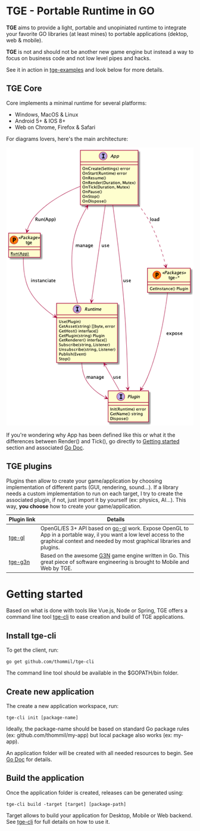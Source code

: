 # TGE - Portable Runtime in GO
**TGE** aims to provide a light, portable and unopiniated runtime to integrate your favorite GO libraries (at least mines) to portable applications (dektop, web & mobile).

**TGE** is not and should not be another new game engine but instead a way to focus on business code and not low level pipes and hacks. 

See it in action in [tge-examples](https://github.com/thommil/tge-examples) and look below for more details.

## TGE Core 
Core implements a minimal runtime for several platforms:
  * Windows, MacOS & Linux
  * Android 5+ & IOS 8+
  * Web on Chrome, Firefox & Safari

For diagrams lovers, here's the main architecture:

<p style="text-align:center">
<img src="https://raw.githubusercontent.com/thommil/tge/master/specs/api.png"/>
</p>

If you're wondering why App has been defined like this or what it the differences between Render() and Tick(), go directly to [Getting started](#getting-started) section and associated [Go Doc](https://godoc.org/github.com/thommil/tge).

## TGE plugins
Plugins then allow to create your game/application by choosing implementation of different parts (GUI, rendering, sound...). If a library needs a custom implementation to run on each target, I try to create the associated plugin, if not, just import it by yourself (ex: physics, AI...). This way, **you choose** how to create your game/application. 

Plugin&nbsp;link | Details
------------ | -------------
[tge-gl](https://github.com/thommil/tge-gl) | OpenGL/ES 3+ API based on [go-gl](https://github.com/go-gl/gl) work. Expose OpenGL to App in a portable way, il you want a low level access to the graphical context and needed by most graphical libraries and plugins.
[tge-g3n](https://github.com/thommil/tge-g3n) | Based on the awesome [G3N](https://github.com/g3n/engine) game engine written in Go. This great piece of software engineering is brought to Mobile and Web by TGE.

# Getting started
Based on what is done with tools like Vue.js, Node or Spring, TGE offers a command line tool [tge-cli](https://github.com/thommil/tge-cli) to ease creation and build of TGE applications.

## Install tge-cli
To get the client, run:
```shell
go get github.com/thommil/tge-cli
```

The command line tool should be available in the $GOPATH/bin folder.

## Create new application
The create a new application workspace, run:
```shell
tge-cli init [package-name]
```

Ideally, the package-name should be based on standard Go package rules (ex: github.com/thommil/my-app) but local package also works (ex: my-app).

An application folder will be created with all needed resources to begin. See [Go Doc](https://godoc.org/github.com/thommil/tge) for details.

## Build the application
Once the application folder is created, releases can be generated using:
```shell
tge-cli build -target [target] [package-path]
```
Target allows to build your application for Desktop, Mobile or Web backend. See [tge-cli](https://github.com/thommil/tge-cli) for full details on how to use it.
